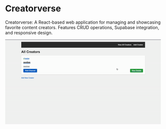 # Creatorverse
Creatorverse: A React-based web application for managing and showcasing favorite content creators. Features CRUD operations, Supabase integration, and responsive design.

![Demo](GIF.gif)